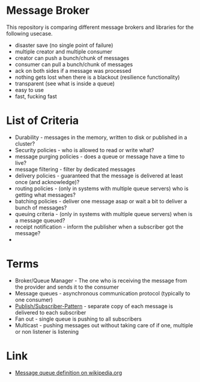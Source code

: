 # Message Broker

This repository is comparing different message brokers and libraries for the following usecase.

* disaster save (no single point of failure)
* multiple creator and multiple consumer
* creator can push a bunch/chunk of messages
* consumer can pull a bunch/chunk of messages
* ack on both sides if a message was processed
* nothing gets lost when there is a blackout (resilience functionality)
* transparent (see what is inside a queue)
* easy to use
* fast, fucking fast

# List of Criteria

* Durability - messages in the memory, written to disk or published in a cluster?
* Security policies - who is allowed to read or write what?
* message purging policies - does a queue or message have a time to live?
* message filtering - filter by dedicated messages
* delivery policies - guaranteed that the message is delivered at least once (and acknowledge)?
* routing policies - (only in systems with multiple queue servers) who is getting what messages?
* batching policies - deliver one message asap or wait a bit to deliver a bunch of messages?
* queuing criteria - (only in systems with multiple queue servers) when is a message queued?
* receipt notification - inform the publisher when a subscriber got the message?
* 

# Terms

* Broker/Queue Manager - The one who is receiving the message from the provider and sends it to the consumer
* Message queues - asynchronous communication protocol (typically to one consumer)
* [Publish/Subscriber-Pattern](https://en.wikipedia.org/wiki/Publish%E2%80%93subscribe_pattern) - separate copy of each message is delivered to each subscriber
* Fan out - single queue is pushing to all subscribers
* Multicast - pushing messages out without taking care of if one, multiple or non listener is listening

# Link

* [Message queue definition on wikipedia.org](https://en.wikipedia.org/wiki/Message_queue)
